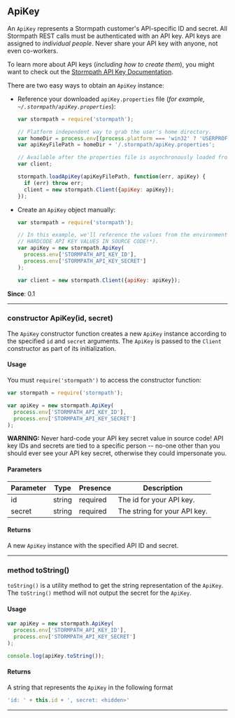 ## ApiKey

An `ApiKey` represents a Stormpath customer's API-specific ID and secret.  All
Stormpath REST calls must be authenticated with an API key.  API keys are
assigned to *individual people*.  Never share your API key with anyone, not
even co-workers.

To learn more about API keys (*including how to create them*), you might want
to check out the [Stormpath API Key Documentation][].

There are two easy ways to obtain an `ApiKey` instance:

* Reference your downloaded `apiKey.properties` file (*for example,
  `~/.stormpath/apiKey.properties`*):

  ```javascript
  var stormpath = require('stormpath');

  // Platform independent way to grab the user's home directory.
  var homeDir = process.env[(process.platform === 'win32' ? 'USERPROFILE' : 'HOME')];
  var apiKeyFilePath = homeDir + '/.stormpath/apiKey.properties';

  // Available after the properties file is asynchronously loaded from disk.
  var client;

  stormpath.loadApiKey(apiKeyFilePath, function(err, apiKey) {
    if (err) throw err;
    client = new stormpath.Client({apiKey: apiKey});
  });
  ```

* Create an `ApiKey` object manually:

  ```javascript
  var stormpath = require('stormpath');

  // In this example, we'll reference the values from the environment (*NEVER
  // HARDCODE API KEY VALUES IN SOURCE CODE!*).
  var apiKey = new stormpath.ApiKey(
    process.env['STORMPATH_API_KEY_ID'],
    process.env['STORMPATH_API_KEY_SECRET']
  );

  var client = new stormpath.Client({apiKey: apiKey});
  ```

**Since**: 0.1

---


<a name="ctor"></a>
### <span class="member">constructor</span> ApiKey(id, secret)

The `ApiKey` constructor function creates a new `ApiKey` instance according to
the specified `id` and `secret` arguments.  The `ApiKey` is passed to the
`Client` constructor as part of its initialization.


#### Usage

You must `require('stormpath')` to access the constructor function:

```javascript
var stormpath = require('stormpath');

var apiKey = new stormpath.ApiKey(
  process.env['STORMPATH_API_KEY_ID'],
  process.env['STORMPATH_API_KEY_SECRET']
);
```

**WARNING:** Never hard-code your API key secret value in source code!  API key
IDs and secrets are tied to a specific person -- no-one other than you should
ever see your API key secret, otherwise they could impersonate you.


#### Parameters

| Parameter   | Type            | Presence   | Description
|-------------|---------------- |----------- | -----------
| id          | string          | required   | The id for your API key.
| secret      | string          | required   | The string for your API key.


#### Returns

A new `ApiKey` instance with the specified API ID and secret.

---


<a name="toString"></a>
### <span class="member">method</span> toString()

`toString()` is a utility method to get the string representation of the
`ApiKey`.  The `toString()` method will not output the secret for the `ApiKey`.


#### Usage

```javascript
var apiKey = new stormpath.ApiKey(
  process.env['STORMPATH_API_KEY_ID'],
  process.env['STORMPATH_API_KEY_SECRET']
);

console.log(apiKey.toString());
```


#### Returns

A string that represents the `ApiKey` in the following format

```javascript
'id: ' + this.id + ', secret: <hidden>'

```
---


  [Stormpath API Key Documentation]: http://docs.stormpath.com/rest/quickstart/#get-an-api-key "Stormpath API Key Documentation"
